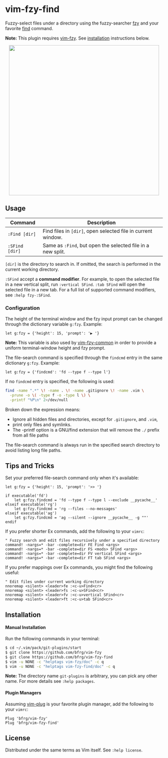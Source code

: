 # vim-fzy-find

Fuzzy-select files under a directory using the fuzzy-searcher [fzy][fzy] and
your favorite [find][find] command.

**Note:** This plugin requires [vim-fzy][vim-fzy]. See
[installation](#installation) instructions below.

<dl>
  <p align="center">
  <a href="https://asciinema.org/a/274244">
    <img src="https://asciinema.org/a/274244.png" width="480">
  </a>
  </p>
</dl>


## Usage

| Command         | Description                                                 |
|-----------------|-------------------------------------------------------------|
| `:Find [dir]`   | Find files in `[dir]`, open selected file in current window.|
| `:SFind [dir]`  | Same as `:Find`, but open the selected file in a new split. |

`[dir]` is the directory to search in. If omitted, the search is performed in
the current working directory.

`:SFind` accept a **command modifier**. For example, to open the selected file
in a new vertical split, run `:vertical SFind`. `:tab SFind` will open the
selected file in a new tab. For a full list of supported command modifiers, see
`:help fzy-:SFind`.

### Configuration

The height of the terminal window and the fzy input prompt can be changed
through the dictionary variable `g:fzy`. Example:
```vim
let g:fzy = {'height': 15, 'prompt': '▶ '}
```

**Note:** This variable is also used by [vim-fzy-common][fzy-common] in order to
provide a uniform terminal-window height and fzy prompt.

The file-search command is specified through the `findcmd` entry in the same
dictionary `g:fzy`. Example:
```vim
let g:fzy = {'findcmd': 'fd --type f --type l'}
```

If no `findcmd` entry is specified, the following is used:
```bash
find -name ".*" \! -name . \! -name .gitignore \! -name .vim \
  -prune -o \( -type f -o -type l \) \
  -printf "%P\n" 2>/dev/null
```

Broken down the expression means:
- Ignore all hidden files and directories, except for `.gitignore`, and `.vim`,
- print only files and symlinks.
- The -printf option is a GNU/find extension that will remove the `./` prefix
  from all file paths

The file-search command is always run in the specified search directory to avoid
listing long file paths.

## Tips and Tricks

Set your preferred file-search command only when it's available:
```vim
let g:fzy = {'height': 15, 'prompt': '>> '}

if executable('fd')
    let g:fzy.findcmd = 'fd --type f --type l --exclude __pycache__'
elseif executable('rg')
    let g:fzy.findcmd = 'rg --files --no-messages'
elseif executable('ag')
    let g:fzy.findcmd = 'ag --silent --ignore __pycache__ -g ""'
endif
```

If you prefer shorter Ex commands, add the following to your `vimrc`:
```vim
" Fuzzy search and edit files recursively under a specified directory
command! -nargs=* -bar -complete=dir FE Find <args>
command! -nargs=* -bar -complete=dir FS <mods> SFind <args>
command! -nargs=* -bar -complete=dir FV vertical SFind <args>
command! -nargs=* -bar -complete=dir FT tab SFind <args>
```

If you prefer mappings over Ex commands, you might find the following useful:
```vim
" Edit files under current working directory
nnoremap <silent> <leader>fe :<c-u>Find<cr>
nnoremap <silent> <leader>fs :<c-u>SFind<cr>
nnoremap <silent> <leader>fv :<c-u>vertical SFind<cr>
nnoremap <silent> <leader>ft :<c-u>tab SFind<cr>
```


## Installation

#### Manual Installation

Run the following commands in your terminal:
```bash
$ cd ~/.vim/pack/git-plugins/start
$ git clone https://github.com/bfrg/vim-fzy
$ git clone https://github.com/bfrg/vim-fzy-find
$ vim -u NONE -c "helptags vim-fzy/doc" -c q
$ vim -u NONE -c "helptags vim-fzy-find/doc" -c q
```
**Note:** The directory name `git-plugins` is arbitrary, you can pick any other
name. For more details see `:help packages`.

#### Plugin Managers

Assuming [vim-plug][plug] is your favorite plugin manager, add the following to
your `vimrc`:
```vim
Plug 'bfrg/vim-fzy'
Plug 'bfrg/vim-fzy-find'
```


## License

Distributed under the same terms as Vim itself. See `:help license`.

[fzy]: https://github.com/jhawthorn/fzy
[find]: https://pubs.opengroup.org/onlinepubs/9699919799/utilities/find.html
[vim-fzy]: https://github.com/bfrg/vim-fzy
[fzy-common]: https://github.com/bfrg/vim-fzy-common
[plug]: https://github.com/junegunn/vim-plug
